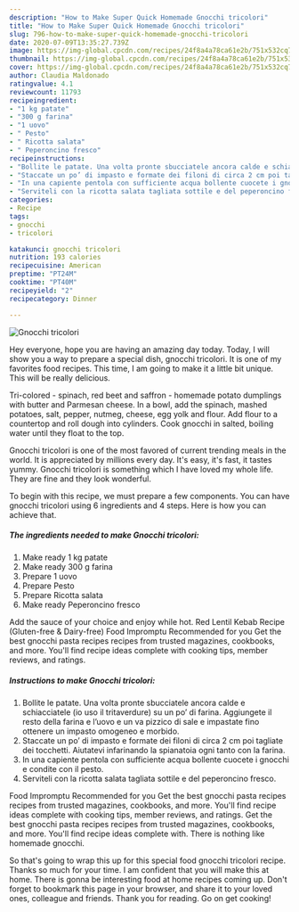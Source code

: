 ```yaml
---
description: "How to Make Super Quick Homemade Gnocchi tricolori"
title: "How to Make Super Quick Homemade Gnocchi tricolori"
slug: 796-how-to-make-super-quick-homemade-gnocchi-tricolori
date: 2020-07-09T13:35:27.739Z
image: https://img-global.cpcdn.com/recipes/24f8a4a78ca61e2b/751x532cq70/gnocchi-tricolori-recipe-main-photo.jpg
thumbnail: https://img-global.cpcdn.com/recipes/24f8a4a78ca61e2b/751x532cq70/gnocchi-tricolori-recipe-main-photo.jpg
cover: https://img-global.cpcdn.com/recipes/24f8a4a78ca61e2b/751x532cq70/gnocchi-tricolori-recipe-main-photo.jpg
author: Claudia Maldonado
ratingvalue: 4.1
reviewcount: 11793
recipeingredient:
- "1 kg patate"
- "300 g farina"
- "1 uovo"
- " Pesto"
- " Ricotta salata"
- " Peperoncino fresco"
recipeinstructions:
- "Bollite le patate. Una volta pronte sbucciatele ancora calde e schiacciatele (io uso il tritaverdure) su un po’ di farina. Aggiungete il resto della farina e l’uovo e un va pizzico di sale e impastate fino ottenere un impasto omogeneo e morbido."
- "Staccate un po’ di impasto e formate dei filoni di circa 2 cm poi tagliate dei tocchetti. Aiutatevi infarinando la spianatoia ogni tanto con la farina."
- "In una capiente pentola con sufficiente acqua bollente cuocete i gnocchi e condite con il pesto."
- "Serviteli con la ricotta salata tagliata sottile e del peperoncino fresco."
categories:
- Recipe
tags:
- gnocchi
- tricolori

katakunci: gnocchi tricolori 
nutrition: 193 calories
recipecuisine: American
preptime: "PT24M"
cooktime: "PT40M"
recipeyield: "2"
recipecategory: Dinner

---
```



![Gnocchi tricolori](https://img-global.cpcdn.com/recipes/24f8a4a78ca61e2b/751x532cq70/gnocchi-tricolori-recipe-main-photo.jpg)

Hey everyone, hope you are having an amazing day today. Today, I will show you a way to prepare a special dish, gnocchi tricolori. It is one of my favorites food recipes. This time, I am going to make it a little bit unique. This will be really delicious.

Tri-colored - spinach, red beet and saffron - homemade potato dumplings with butter and Parmesan cheese. In a bowl, add the spinach, mashed potatoes, salt, pepper, nutmeg, cheese, egg yolk and flour. Add flour to a countertop and roll dough into cylinders. Cook gnocchi in salted, boiling water until they float to the top.

Gnocchi tricolori is one of the most favored of current trending meals in the world. It is appreciated by millions every day. It's easy, it's fast, it tastes yummy. Gnocchi tricolori is something which I have loved my whole life. They are fine and they look wonderful.


To begin with this recipe, we must prepare a few components. You can have gnocchi tricolori using 6 ingredients and 4 steps. Here is how you can achieve that.

<!--inarticleads1-->

##### The ingredients needed to make Gnocchi tricolori:

1. Make ready 1 kg patate
1. Make ready 300 g farina
1. Prepare 1 uovo
1. Prepare  Pesto
1. Prepare  Ricotta salata
1. Make ready  Peperoncino fresco


Add the sauce of your choice and enjoy while hot. Red Lentil Kebab Recipe (Gluten-free &amp; Dairy-free) Food Impromptu Recommended for you Get the best gnocchi pasta recipes recipes from trusted magazines, cookbooks, and more. You&#39;ll find recipe ideas complete with cooking tips, member reviews, and ratings. 

<!--inarticleads2-->

##### Instructions to make Gnocchi tricolori:

1. Bollite le patate. Una volta pronte sbucciatele ancora calde e schiacciatele (io uso il tritaverdure) su un po’ di farina. Aggiungete il resto della farina e l’uovo e un va pizzico di sale e impastate fino ottenere un impasto omogeneo e morbido.
1. Staccate un po’ di impasto e formate dei filoni di circa 2 cm poi tagliate dei tocchetti. Aiutatevi infarinando la spianatoia ogni tanto con la farina.
1. In una capiente pentola con sufficiente acqua bollente cuocete i gnocchi e condite con il pesto.
1. Serviteli con la ricotta salata tagliata sottile e del peperoncino fresco.


Food Impromptu Recommended for you Get the best gnocchi pasta recipes recipes from trusted magazines, cookbooks, and more. You&#39;ll find recipe ideas complete with cooking tips, member reviews, and ratings. Get the best gnocchi pasta recipes recipes from trusted magazines, cookbooks, and more. You&#39;ll find recipe ideas complete with. There is nothing like homemade gnocchi. 

So that's going to wrap this up for this special food gnocchi tricolori recipe. Thanks so much for your time. I am confident that you will make this at home. There is gonna be interesting food at home recipes coming up. Don't forget to bookmark this page in your browser, and share it to your loved ones, colleague and friends. Thank you for reading. Go on get cooking!
